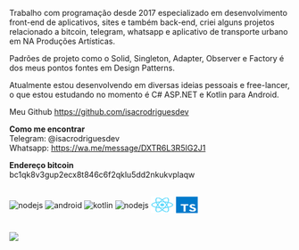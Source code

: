 Trabalho com programação desde 2017 especializado em desenvolvimento front-end de aplicativos, sites e também back-end, criei alguns projetos relacionado a bitcoin, telegram, whatsapp e aplicativo de transporte urbano em NA Produções Artísticas.

Padrões de projeto como o Solid, Singleton, Adapter, Observer e Factory é dos meus pontos fontes em Design Patterns.

Atualmente estou desenvolvendo em diversas ideias pessoais e free-lancer, o que estou estudando no momento é C# ASP.NET e Kotlin para Android.

Meu Github
https://github.com/isacrodriguesdev

<b>Como me encontrar</b><br/>
Telegram: @isacrodriguesdev<br/>
Whatsapp: https://wa.me/message/DXTR6L3R5IG2J1

<b>Endereço bitcoin</b>
<br/>
bc1qk8v3gup2ecx8t846c6f2qklu5dd2nkukvplaqw
<br/>
<br/>

<div align="left" valign="top">
  <img align="center" alt="nodejs" height="30" width="40" src="https://cdn.worldvectorlogo.com/logos/nodejs-icon.svg">
  <img align="center" alt="android" height="30" width="40" src="https://cdn.worldvectorlogo.com/logos/c--4.svg">
  <img align="center" alt="kotlin" height="23" width="33" src="https://cdn.worldvectorlogo.com/logos/kotlin-1.svg">
  <img align="center" alt="nodejs" height="30" width="40" src="https://cdn.worldvectorlogo.com/logos/android.svg">
  <img align="center" alt="React" height="30" width="40" src="https://raw.githubusercontent.com/devicons/devicon/master/icons/react/react-original.svg">
  <img align="center" alt="Js" height="30" width="40" src="https://raw.githubusercontent.com/devicons/devicon/master/icons/typescript/typescript-plain.svg">
</div>

<br/>
<br/>

<div align="left">
<!--   <a href="https://www.instagram.com/isacrodrigues.dev/" target="_blank"><img src="https://img.shields.io/badge/-Instagram-%23E4405F?style=for-the-badge&logo=instagram&logoColor=white" target="_blank"></a> -->
  <a href="https://www.linkedin.com/in/isacrodriguesdev/" target="_blank"><img src="https://img.shields.io/badge/-LinkedIn-%230077B5?style=for-the-badge&logo=linkedin&logoColor=white" target="_blank"></a> 
</div>
